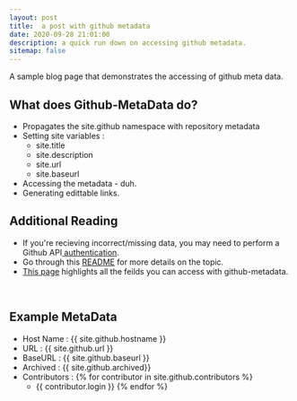 ```yaml
---
layout: post
title:  a post with github metadata
date: 2020-09-28 21:01:00
description: a quick run down on accessing github metadata.
sitemap: false
---
```


A sample blog page that demonstrates the accessing of github meta data.

## What does Github-MetaData do?
* Propagates the site.github namespace with repository metadata
* Setting site variables : 
  * site.title
  * site.description
  * site.url
  * site.baseurl
* Accessing the metadata - duh.
* Generating edittable links.

## Additional Reading
* If you're recieving incorrect/missing data, you may need to perform a Github API<a href="https://github.com/jekyll/github-metadata/blob/master/docs/authentication.md"> authentication</a>.
* Go through this <a href="https://jekyll.github.io/github-metadata/" target="blank">README</a> for more details on the topic.
* <a href= "https://github.com/jekyll/github-metadata/blob/master/docs/site.github.md">This page</a> highlights all the feilds you can access with github-metadata.
<br />

## Example MetaData
* Host Name : {{ site.github.hostname }}
* URL : {{ site.github.url }}
* BaseURL : {{ site.github.baseurl }}
* Archived : {{ site.github.archived}}
* Contributors : 
{% for contributor in site.github.contributors %}
  * {{ contributor.login }}
{% endfor %}
